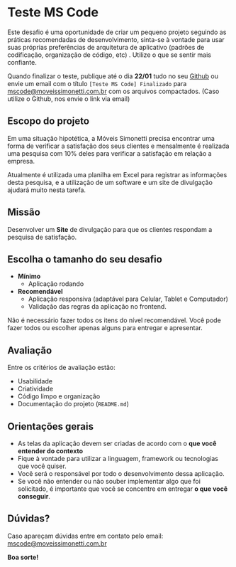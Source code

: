 # Teste MS Code

Este desafio é uma oportunidade de criar um pequeno projeto seguindo as práticas recomendadas de desenvolvimento, sinta-se à vontade para usar suas próprias preferências de arquitetura de aplicativo (padrões de codificação, organização de código, etc) . Utilize o que se sentir mais confiante.

Quando finalizar o teste, publique até o dia **22/01** tudo no seu [Github](https://github.com) ou envie um email com o título `[Teste MS Code] Finalizado` para mscode@moveissimonetti.com.br com os arquivos compactados. (Caso utilize o Github, nos envie o link via email)

## Escopo do projeto

Em uma situação hipotética, a Móveis Simonetti precisa encontrar uma forma de verificar a satisfação dos seus clientes e mensalmente é realizada uma pesquisa com 10% deles para verificar a satisfação em relação a empresa.

Atualmente é utilizada uma planilha em Excel para registrar as informações desta pesquisa, e a utilização de um software e um site de divulgação ajudará muito nesta tarefa. 


## Missão

Desenvolver um **Site** de divulgação para que os clientes respondam a pesquisa de satisfação.

## Escolha o tamanho do seu desafio
- **Mínimo**
  - Aplicação rodando 
- **Recomendável**
  - Aplicação responsiva (adaptável para Celular, Tablet e Computador)
  - Validação das regras da aplicação no frontend.


Não é necessário fazer todos os itens do nível recomendável. Você pode fazer todos ou escolher apenas alguns para entregar e apresentar.

## Avaliação

Entre os critérios de avaliação estão:

- Usabilidade
- Criatividade
- Código limpo e organização
- Documentação do projeto (`README.md`)



## Orientações gerais
- As telas da aplicação devem ser criadas de acordo com o **que você entender do contexto**
- Fique à vontade para utilizar a linguagem, framework ou tecnologias que você quiser. 
- Você será o responsável por todo o desenvolvimento dessa aplicação.
- Se você não entender ou não souber implementar algo que foi solicitado, é importante que você se concentre em entregar **o que você conseguir**. 



## Dúvidas?
Caso apareçam dúvidas entre em contato pelo email: mscode@moveissimonetti.com.br

**Boa sorte!**
  
